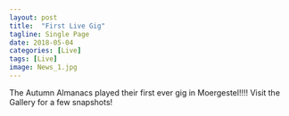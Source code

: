 ```yaml
---
layout: post
title:  "First Live Gig"
tagline: Single Page
date: 2018-05-04
categories: [Live]
tags: [Live]
image: News_1.jpg
---
```


The Autumn Almanacs played their first ever gig in Moergestel!!!! Visit the Gallery for a few snapshots!